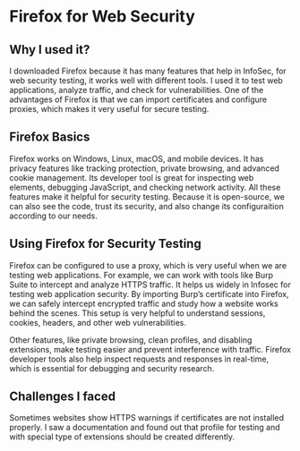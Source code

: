 # Firefox for Web Security

## Why I used it?

I downloaded Firefox because it has many features that help in InfoSec, for web security testing, it works well with different tools. I used it to test web applications, analyze traffic, and check for vulnerabilities. One of the advantages of Firefox is that we can import certificates and configure proxies, which makes it very useful for secure testing. 

## Firefox Basics

Firefox works on Windows, Linux, macOS, and mobile devices. It has privacy features like tracking protection, private browsing, and advanced cookie management. Its developer tool is great for inspecting web elements, debugging JavaScript, and checking network activity. All these features make it helpful for security testing. Because it is open-source, we can also see the code, trust its security, and also change its configuraition according to our needs.

## Using Firefox for Security Testing

Firefox can be configured to use a proxy, which is very useful when we are testing web applications. For example, we can work with tools like Burp Suite to intercept and analyze HTTPS traffic. It helps us widely in Infosec for testing web application security. By importing Burp’s certificate into Firefox, we can safely intercept encrypted traffic and study how a website works behind the scenes. This setup is very helpful to understand sessions, cookies, headers, and other web vulnerabilities.

Other features, like private browsing, clean profiles, and disabling extensions, make testing easier and prevent interference with traffic. Firefox developer tools also help inspect requests and responses in real-time, which is essential for debugging and security research.

## Challenges I faced

Sometimes websites show HTTPS warnings if certificates are not installed properly. I saw a documentation and found out that profile for testing and with special type of extensions should be created differently.